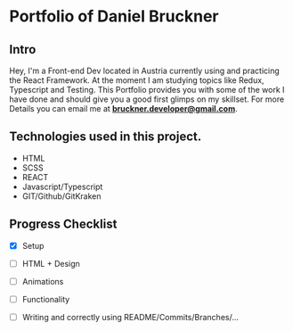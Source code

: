 # Portfolio of Daniel Bruckner

## Intro

Hey, I'm a Front-end Dev located in Austria currently using and practicing the React Framework. 
At the moment I am studying topics like Redux, Typescript and Testing. This Portfolio provides you with some of the work I have done and should give you a good first glimps on my skillset.
For more Details you can email me at **bruckner.developer@gmail.com**.

## Technologies used in this project.

* HTML
* SCSS
* REACT
* Javascript/Typescript
* GIT/Github/GitKraken

## Progress Checklist 
- [x] Setup
- [ ] HTML + Design
- [ ] Animations
- [ ] Functionality
- [ ] Writing and correctly using README/Commits/Branches/...

